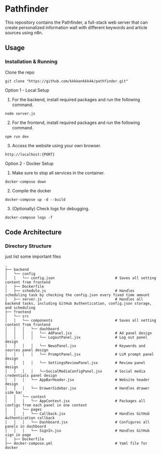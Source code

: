# Pathfinder

This repository contains the Pathfinder, a full-stack web server that can create personalized information wall with different keywords and article sources using n8n.


## Usage

### Installation & Running

Clone the repo
```
git clone "https://github.com/kkkkenkkk44/pathfinder.git"
```

Option 1 - Local Setup

1. For the backend, install required packages and run the following command.
```
node server.js
```
2. For the frontend, install required packages and run the following command.
```
npm run dev
```
3. Access the website using your own browser.
```
http://localhost:{PORT}
```

Option 2 - Docker Setup

1. Make sure to stop all services in the container.
```
docker-compose down
```
2. Compile the docker
```
docker-compose up -d --build
```
3. (Optionally) Check logs for debugging.
```
docker-compose logs -f
```

## Code Architecture

### Directory Structure
just list some important files

```shell
.
├── backend
│   └── config
│   │   └── config.json                            # Saves all setting content from frontend
│   ├── Dockerfile
│   ├── schedule.js                                # Handles scheduling task by checking the config.json every fixed time amount
│   ├── server.js                                  # Handles all backend tasks, including GitHub Authentication, config.json storage, and scheduling
├── frontend
│   └── src
│   │   └── components                             # Saves all setting content from frontend
│   │   │   └── dashboard                          
│   │   │   │   └── AdPanel.jsx                    # Ad panel design
│   │   │   │   └── LogoutPanel.jsx                # Log out panel design
│   │   │   │   └── NewsPanel.jsx                  # Keywords and sources panel design
│   │   │   │   └── PromptPanel.jsx                # LLM prompt panel design
│   │   │   │   └── SettingsReviewPanel.jsx        # Review panel design
│   │   │   │   └──SocialMediaConfigPanel.jsx      # Social media credentials panel design
│   │   │   └── AppBarHeader.jsx                   # Website header design
│   │   │   └── DrawerSidebar.jsx                  # Handles drawer side bar
│   │   └── context                                
│   │   │   └── AppContext.jsx                     # Packages all configs from each panel in one context
│   │   └── pages
│   │   │   └── Callback.jsx                       # Handles GitHub Authentication callback
│   │   │   └── Dashboard.jsx                      # Configures all panels in dashboard
│   │   │   └── SignIn.jsx                         # Handles GitHub sign in page
│   ├── Dockerfile
├── docker-compose.yml                             # Yaml file for docker
```
